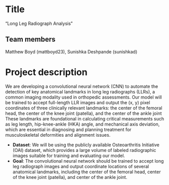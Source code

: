 # Title  
“Long Leg Radiograph Analysis" 

## Team members  
Matthew Boyd (mattboyd23), Sunishka Deshpande (sunishkad)

# Project description  
We are developing a convolutional neural network (CNN) to automate the detection of key anatomical landmarks in long leg radiographs (LLRs), a common imaging modality used in orthopedic assessments. Our model will be trained to accept full-length LLR images and output the (x, y) pixel coordinates of three clinically relevant landmarks: the center of the femoral head, the center of the knee joint (patella), and the center of the ankle joint
These landmarks are foundational in calculating critical measurements such as leg length, hip-knee-ankle (HKA) angle, and mechanical axis deviation, which are essential in diagnosing and planning treatment for musculoskeletal deformities and alignment issues.
- **Dataset**: We will be using the publicly available Osteoarthritis Initiative (OAI) dataset, which provides a large volume of labeled radiographic images suitable for training and evaluating our model.
- **Goal**: The convolutional neural network should be trained to accept long leg radiograph images and output coordinate locations of several anatomical landmarks, including the center of the femoral head, center of the knee joint (patella), and center of the ankle joint.
